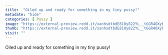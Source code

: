 ```yaml
---
title:  "Oiled up and ready for something in my tiny pussy!"
metadate: "hide"
categories: [ Pussy ]
image: "https://external-preview.redd.it/xanhsdtbdE810y822YL__tGGR4OXyh8KVB-Mgsbn7P4.jpg?auto=webp&s=3fdbe26ad62aeb35e2562f7f2c9a5f3c0c982f57"
thumb: "https://external-preview.redd.it/xanhsdtbdE810y822YL__tGGR4OXyh8KVB-Mgsbn7P4.jpg?width=1080&crop=smart&auto=webp&s=26dd22224d5c41003f59f6e65876e348d8639d2d"
visit: ""
---
```

Oiled up and ready for something in my tiny pussy!
